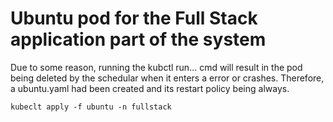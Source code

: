 # Ubuntu pod for the Full Stack application part of the system

Due to some reason, running the kubctl run... cmd will result in the pod being deleted by the schedular when it enters a error or crashes.
Therefore, a ubuntu.yaml had been created and its restart policy being always.

`kubeclt apply -f ubuntu -n fullstack`